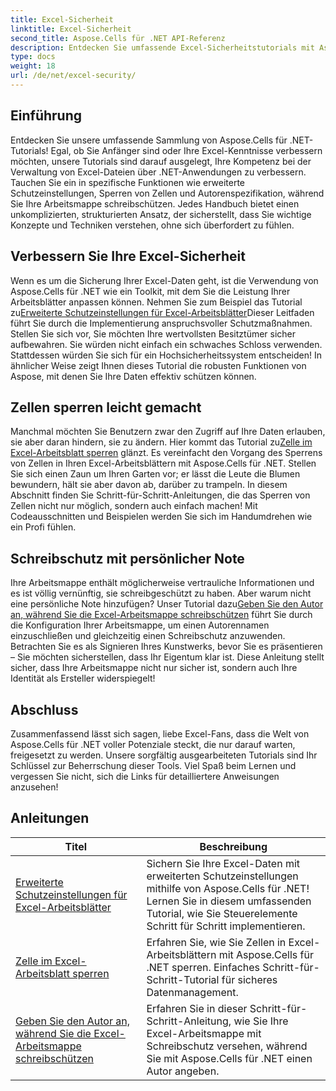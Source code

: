 ```yaml
---
title: Excel-Sicherheit
linktitle: Excel-Sicherheit
second_title: Aspose.Cells für .NET API-Referenz
description: Entdecken Sie umfassende Excel-Sicherheitstutorials mit Aspose.Cells für .NET. Schützen Sie Ihre Excel-Dateien und kontrollieren Sie den Zugriff auf vertrauliche Daten.
type: docs
weight: 18
url: /de/net/excel-security/
---
```

## Einführung

Entdecken Sie unsere umfassende Sammlung von Aspose.Cells für .NET-Tutorials! Egal, ob Sie Anfänger sind oder Ihre Excel-Kenntnisse verbessern möchten, unsere Tutorials sind darauf ausgelegt, Ihre Kompetenz bei der Verwaltung von Excel-Dateien über .NET-Anwendungen zu verbessern. Tauchen Sie ein in spezifische Funktionen wie erweiterte Schutzeinstellungen, Sperren von Zellen und Autorenspezifikation, während Sie Ihre Arbeitsmappe schreibschützen. Jedes Handbuch bietet einen unkomplizierten, strukturierten Ansatz, der sicherstellt, dass Sie wichtige Konzepte und Techniken verstehen, ohne sich überfordert zu fühlen. 

## Verbessern Sie Ihre Excel-Sicherheit 

 Wenn es um die Sicherung Ihrer Excel-Daten geht, ist die Verwendung von Aspose.Cells für .NET wie ein Toolkit, mit dem Sie die Leistung Ihrer Arbeitsblätter anpassen können. Nehmen Sie zum Beispiel das Tutorial zu[Erweiterte Schutzeinstellungen für Excel-Arbeitsblätter](./advanced-protection-settings-for-excel-worksheet/)Dieser Leitfaden führt Sie durch die Implementierung anspruchsvoller Schutzmaßnahmen. Stellen Sie sich vor, Sie möchten Ihre wertvollsten Besitztümer sicher aufbewahren. Sie würden nicht einfach ein schwaches Schloss verwenden. Stattdessen würden Sie sich für ein Hochsicherheitssystem entscheiden! In ähnlicher Weise zeigt Ihnen dieses Tutorial die robusten Funktionen von Aspose, mit denen Sie Ihre Daten effektiv schützen können.

## Zellen sperren leicht gemacht  

 Manchmal möchten Sie Benutzern zwar den Zugriff auf Ihre Daten erlauben, sie aber daran hindern, sie zu ändern. Hier kommt das Tutorial zu[Zelle im Excel-Arbeitsblatt sperren](./lock-cell-in-excel-worksheet/) glänzt. Es vereinfacht den Vorgang des Sperrens von Zellen in Ihren Excel-Arbeitsblättern mit Aspose.Cells für .NET. Stellen Sie sich einen Zaun um Ihren Garten vor; er lässt die Leute die Blumen bewundern, hält sie aber davon ab, darüber zu trampeln. In diesem Abschnitt finden Sie Schritt-für-Schritt-Anleitungen, die das Sperren von Zellen nicht nur möglich, sondern auch einfach machen! Mit Codeausschnitten und Beispielen werden Sie sich im Handumdrehen wie ein Profi fühlen.

## Schreibschutz mit persönlicher Note  

Ihre Arbeitsmappe enthält möglicherweise vertrauliche Informationen und es ist völlig vernünftig, sie schreibgeschützt zu haben. Aber warum nicht eine persönliche Note hinzufügen? Unser Tutorial dazu[Geben Sie den Autor an, während Sie die Excel-Arbeitsmappe schreibschützen](./specify-author-while-write-protecting-excel-workbook/) führt Sie durch die Konfiguration Ihrer Arbeitsmappe, um einen Autorennamen einzuschließen und gleichzeitig einen Schreibschutz anzuwenden. Betrachten Sie es als Signieren Ihres Kunstwerks, bevor Sie es präsentieren – Sie möchten sicherstellen, dass Ihr Eigentum klar ist. Diese Anleitung stellt sicher, dass Ihre Arbeitsmappe nicht nur sicher ist, sondern auch Ihre Identität als Ersteller widerspiegelt!

## Abschluss 

Zusammenfassend lässt sich sagen, liebe Excel-Fans, dass die Welt von Aspose.Cells für .NET voller Potenziale steckt, die nur darauf warten, freigesetzt zu werden. Unsere sorgfältig ausgearbeiteten Tutorials sind Ihr Schlüssel zur Beherrschung dieser Tools. Viel Spaß beim Lernen und vergessen Sie nicht, sich die Links für detailliertere Anweisungen anzusehen!


## Anleitungen 
| Titel | Beschreibung |
| --- | --- |
| [Erweiterte Schutzeinstellungen für Excel-Arbeitsblätter](./advanced-protection-settings-for-excel-worksheet/) | Sichern Sie Ihre Excel-Daten mit erweiterten Schutzeinstellungen mithilfe von Aspose.Cells für .NET! Lernen Sie in diesem umfassenden Tutorial, wie Sie Steuerelemente Schritt für Schritt implementieren. |  
| [Zelle im Excel-Arbeitsblatt sperren](./lock-cell-in-excel-worksheet/) | Erfahren Sie, wie Sie Zellen in Excel-Arbeitsblättern mit Aspose.Cells für .NET sperren. Einfaches Schritt-für-Schritt-Tutorial für sicheres Datenmanagement. |  
| [Geben Sie den Autor an, während Sie die Excel-Arbeitsmappe schreibschützen](./specify-author-while-write-protecting-excel-workbook/) | Erfahren Sie in dieser Schritt-für-Schritt-Anleitung, wie Sie Ihre Excel-Arbeitsmappe mit Schreibschutz versehen, während Sie mit Aspose.Cells für .NET einen Autor angeben. |  